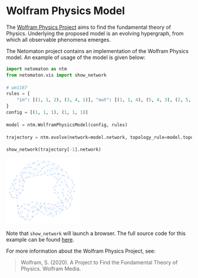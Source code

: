 # Wolfram Physics Model

The [Wolfram Physics Project](https://www.wolframphysics.org/) aims to find the fundamental theory of Physics. 
Underlying the proposed model is an evolving hypergraph, from which all observable phenomena emerges.

The Netomaton project contains an implementation of the Wolfram Physics model. An example of usage of the model is
given below:

```python
import netomaton as ntm
from netomaton.vis import show_network

# wm1167
rules = {
    "in": [(1, 1, 2), (3, 4, 1)], "out": [(1, 1, 4), (5, 4, 3), (2, 5, 1)]
}
config = [(1, 1, 1), (1, 1, 1)]

model = ntm.WolframPhysicsModel(config, rules)

trajectory = ntm.evolve(network=model.network, topology_rule=model.topology_rule, timesteps=198)

show_network(trajectory[-1].network)
```

<img src="../../resources/wolfram_physics.png" width="40%"/>

Note that `show_network` will launch a browser. The full source code for this example can be found 
[here](wolfram_physics_demo.py).

For more information about the Wolfram Physics Project, see:

> Wolfram, S. (2020). A Project to Find the Fundamental Theory of Physics. Wolfram Media.
